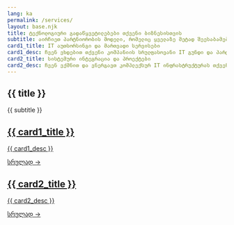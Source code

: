 ```yaml
---
lang: ka
permalink: /services/
layout: base.njk
title: ტექნოლოგიური გადაწყვეტილებები თქვენი ბიზნესისთვის
subtitle: აირჩიეთ პარტნიორობის მოდელი, რომელიც ყველაზე მეტად შეესაბამება თქვენს მიზნებს - უწყვეტი IT მხარდაჭერა თუ კომპლექსური პროექტის განხორციელება.
card1_title: IT აუთსორსინგი და მართვადი სერვისები
card1_desc: ჩვენ ვხდებით თქვენი კომპანიის სრულფასოვანი IT გუნდი და პარტნიორი, რომელიც ზრუნავს ტექნოლოგიებზე, რათა თქვენ შეძლოთ ბიზნესის ზრდაზე ფოკუსირება.
card2_title: სისტემური ინტეგრაცია და პროექტები
card2_desc: ჩვენ ვქმნით და ვნერგავთ კომპლექსურ IT ინფრასტრუქტურას თქვენი ბიზნესის ამბიციური მიზნებისთვის.
---
```

<section class="page-section">
    <div class="container">
        <div class="section-title text-center" data-aos="fade-up">
            <h1>{{ title }}</h1>
            <p>{{ subtitle }}</p>
        </div>
        <div class="service-hub-grid" data-aos="fade-up" data-aos-delay="200">
            <a href="/services/managed-services/" class="hub-card glass-panel">
                <h2>{{ card1_title }}</h2>
                <p>{{ card1_desc }}</p>
                <span class="hub-card-cta">სრულად →</span>
            </a>
            <a href="/services/projects/" class="hub-card glass-panel">
                <h2>{{ card2_title }}</h2>
                <p>{{ card2_desc }}</p>
                <span class="hub-card-cta">სრულად →</span>
            </a>
        </div>
    </div>
</section>